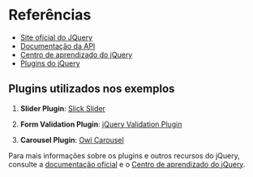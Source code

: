 # Referências

- [Site oficial do JQuery](https://jquery.com/)
- [Documentação da API](https://api.jquery.com/)
- [Centro de aprendizado do jQuery](https://learn.jquery.com/)
- [Plugins do jQuery](https://plugins.jquery.com/)

## Plugins utilizados nos exemplos 

1. **Slider Plugin**: [Slick Slider](https://kenwheeler.github.io/slick/)

2. **Form Validation Plugin**: [jQuery Validation Plugin](https://jqueryvalidation.org/)

3. **Carousel Plugin**: [Owl Carousel](https://owlcarousel2.github.io/OwlCarousel2/)


Para mais informações sobre os plugins e outros recursos do jQuery, consulte a [documentação oficial](https://api.jquery.com/) e o [Centro de aprendizado do jQuery](https://learn.jquery.com/).
